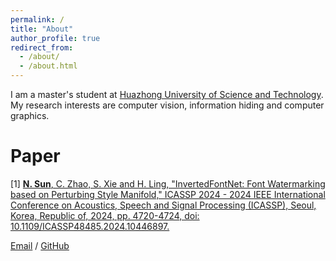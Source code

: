 ```yaml
---
permalink: /
title: "About"
author_profile: true
redirect_from: 
  - /about/
  - /about.html
---
```



I am a master's student at [Huazhong University of Science and Technology](https://www.hust.edu.cn/). My research interests are computer vision, information hiding and computer graphics.


# Paper
[1] [**N. Sun**, C. Zhao, S. Xie and H. Ling, "InvertedFontNet: Font Watermarking based on Perturbing Style Manifold," ICASSP 2024 - 2024 IEEE International Conference on Acoustics, Speech and Signal Processing (ICASSP), Seoul, Korea, Republic of, 2024, pp. 4720-4724, doi: 10.1109/ICASSP48485.2024.10446897.](https://ieeexplore.ieee.org/document/10446897) 


[Email](mailto:sunnan@hust.edu.cn) / [GitHub](https://github.com/FALLANGELZOU) 